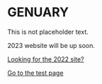 # GENUARY

This is not placeholder text.

2023 website will be up soon.

[Looking for the 2022 site?](2022)

[Go to the test page](test)

